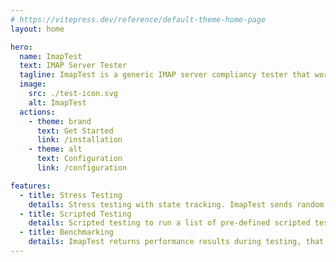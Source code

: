 ```yaml
---
# https://vitepress.dev/reference/default-theme-home-page
layout: home

hero:
  name: ImapTest
  text: IMAP Server Tester
  tagline: ImapTest is a generic IMAP server compliancy tester that works with all IMAP servers
  image:
    src: ./test-icon.svg
    alt: ImapTest
  actions:
    - theme: brand
      text: Get Started
      link: /installation
    - theme: alt
      text: Configuration
      link: /configuration

features:
  - title: Stress Testing
    details: Stress testing with state tracking. ImapTest sends random commands to the server and verifies that server's output looks correct.
  - title: Scripted Testing
    details: Scripted testing to run a list of pre-defined scripted tests and verify the server returns expected output.
  - title: Benchmarking
    details: ImapTest returns performance results during testing, that can be used for benchmarking purposes.
---
```


